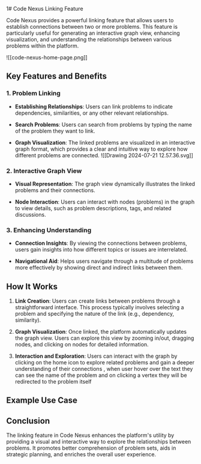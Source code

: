 1# Code Nexus Linking Feature

Code Nexus provides a powerful linking feature that allows users to establish connections between two or more problems. This feature is particularly useful for generating an interactive graph view, enhancing visualization, and understanding the relationships between various problems within the platform.

![[code-nexus-home-page.png]]
## Key Features and Benefits

### 1. Problem Linking

- **Establishing Relationships**: Users can link problems to indicate dependencies, similarities, or any other relevant relationships.
- **Search Problems**: Users can search from problems by typing the name of the problem they want to link.
  
- **Graph Visualization**: The linked problems are visualized in an interactive graph format, which provides a clear and intuitive way to explore how different problems are connected.
![[Drawing 2024-07-21 12.57.36.svg]]
### 2. Interactive Graph View

- **Visual Representation**: The graph view dynamically illustrates the linked problems and their connections.
  
- **Node Interaction**: Users can interact with nodes (problems) in the graph to view details, such as problem descriptions, tags, and related discussions.

### 3. Enhancing Understanding

- **Connection Insights**: By viewing the connections between problems, users gain insights into how different topics or issues are interrelated.
  
- **Navigational Aid**: Helps users navigate through a multitude of problems more effectively by showing direct and indirect links between them.

## How It Works

1. **Link Creation**: Users can create links between problems through a straightforward interface. This process typically involves selecting a problem and specifying the nature of the link (e.g., dependency, similarity).

2. **Graph Visualization**: Once linked, the platform automatically updates the graph view. Users can explore this view by zooming in/out, dragging nodes, and clicking on nodes for detailed information.

3. **Interaction and Exploration**: Users can interact with the graph by clicking on the home icon to explore related problems and gain a deeper understanding of their connections , when user hover over the text they can see the name of the problem and on clicking a vertex they will be redirected to the problem itself

## Example Use Case



## Conclusion

The linking feature in Code Nexus enhances the platform's utility by providing a visual and interactive way to explore the relationships between problems. It promotes better comprehension of problem sets, aids in strategic planning, and enriches the overall user experience.
